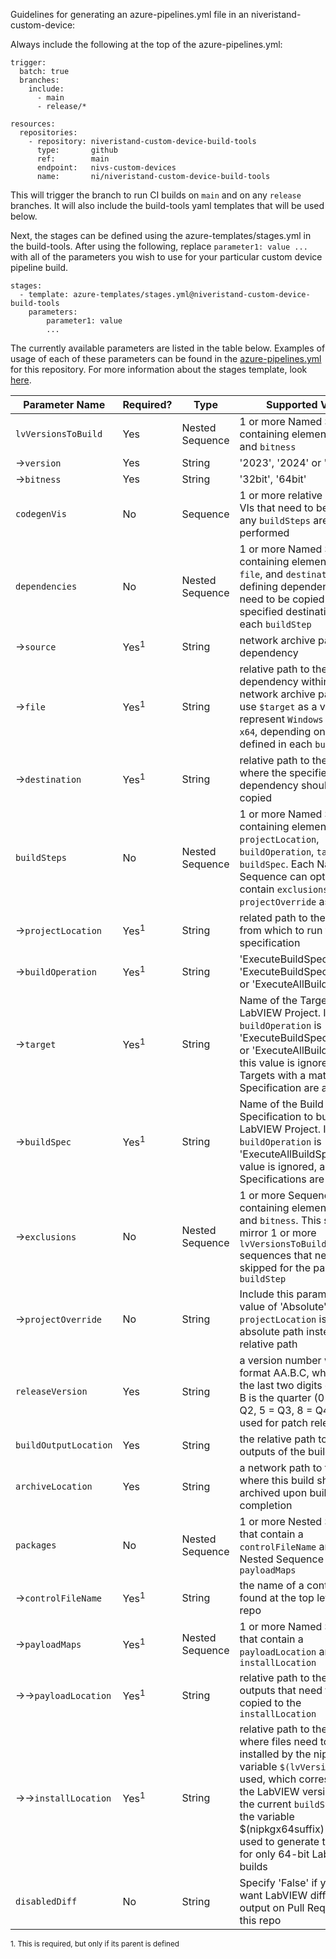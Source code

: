 Guidelines for generating an azure-pipelines.yml file in an niveristand-custom-device:

Always include the following at the top of the azure-pipelines.yml:

```
trigger:
  batch: true
  branches:
    include:
      - main
      - release/*

resources:
  repositories:
    - repository: niveristand-custom-device-build-tools
      type:       github
      ref:        main
      endpoint:   nivs-custom-devices
      name:       ni/niveristand-custom-device-build-tools
```

This will trigger the branch to run CI builds on `main` and on any `release` branches.  It will also include the build-tools yaml templates that will be used below.

Next, the stages can be defined using the azure-templates/stages.yml in the build-tools.  After using the following, replace `parameter1: value ...` with all of the parameters you wish to use for your particular custom device pipeline build.

```
stages:
  - template: azure-templates/stages.yml@niveristand-custom-device-build-tools
    parameters:
        parameter1: value
        ...
```

The currently available parameters are listed in the table below.  Examples of usage of each of these parameters can be found in the [azure-pipelines.yml](../azure-pipelines.yml) for this repository.  For more information about the stages template, look [here](./Azure%20Templates.md).

| Parameter Name | Required? | Type | Supported Values |
| --- | --- | --- | --- |
| `lvVersionsToBuild` | Yes | Nested Sequence | 1 or more Named Sequences containing elements `version` and `bitness` |
| →`version` | Yes | String | '2023', '2024' or '2025' |
| →`bitness` | Yes | String | '32bit', '64bit' |
| `codegenVis` | No | Sequence | 1 or more relative paths to VIs that need to be run before any `buildSteps` are performed |
| `dependencies` | No | Nested Sequence | 1 or more Named Sequences containing elements `source`, `file`, and `destination` defining dependencies that need to be copied to the specified destination before each `buildStep` |
| →`source` | Yes<sup>1</sup> | String | network archive path to the dependency |
| →`file` | Yes<sup>1</sup> | String | relative path to the dependency within the network archive path.  Can use `$target` as a variable to represent `Windows` or `Linux x64`, depending on the `target` defined in each `buildStep` |
| →`destination` | Yes<sup>1</sup> | String | relative path to the location where the specified dependency should be copied |
| `buildSteps` | No | Nested Sequence | 1 or more Named Sequences containing elements `projectLocation`, `buildOperation`, `target`, and `buildSpec`.  Each Named Sequence can optionally contain `exclusions` and/or `projectOverride` as well.
| →`projectLocation` | Yes<sup>1</sup> | String | related path to the project from which to run the build specification |
| →`buildOperation` | Yes<sup>1</sup> | String | 'ExecuteBuildSpec', 'ExecuteBuildSpecAllTargets', or 'ExecuteAllBuildSpecs'  
| →`target` | Yes<sup>1</sup> | String | Name of the Target in the LabVIEW Project.  If `buildOperation` is 'ExecuteBuildSpecAllTargets' or 'ExecuteAllBuildSpecs', this value is ignored, and all Targets with a matching Build Specification are attempted. |
| →`buildSpec` | Yes<sup>1</sup> | String | Name of the Build Specification to build in the LabVIEW Project.  If `buildOperation` is 'ExecuteAllBuildSpecs', this value is ignored, and all Build Specifications are attempted. |
| →`exclusions` | No | Nested Sequence | 1 or more Sequences containing elements `version` and `bitness`.  This should mirror 1 or more `lvVersionsToBuild` sequences that need to be skipped for the parent `buildStep` |
| →`projectOverride` | No | String | Include this parameter with a value of 'Absolute' if the `projectLocation` is an absolute path instead of a relative path
| `releaseVersion` | Yes | String | a version number with the format AA.B.C, where AA is the last two digits of the year, B is the quarter (0 = Q1, 3 = Q2, 5 = Q3, 8 = Q4), and C is used for patch releases |
| `buildOutputLocation` | Yes | String | the relative path to the outputs of the build |
| `archiveLocation` | Yes | String | a network path to the location where this build should be archived upon build completion |
| `packages` | No | Nested Sequence | 1 or more Nested Sequences that contain a `controlFileName` and a Nested Sequence of `payloadMaps` |
| →`controlFileName` | Yes<sup>1</sup> | String | the name of a control file found at the top level of the repo |
| →`payloadMaps` | Yes<sup>1</sup> | Nested Sequence | 1 or more Named Sequences that contain a `payloadLocation` and an `installLocation` |
| →→`payloadLocation` | Yes<sup>1</sup> | String | relative path to the build outputs that need to be copied to the `installLocation` |
| →→`installLocation` | Yes<sup>1</sup> | String | relative path to the location where files need to be installed by the nipkg.  The variable `$(lvVersion)` can be used, which corresponds to the LabVIEW version used in the current `buildStep`, and the variable $(nipkgx64suffix) can be used to generate the suffix `64` for only 64-bit LabVIEW builds |
| `disabledDiff` | No | String | Specify 'False' if you do not want LabVIEW diffs to be output on Pull Requests for this repo |

<sup>1. This is required, but only if its parent is defined</sup>